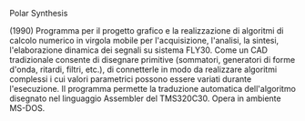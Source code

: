 Polar Synthesis

(1990) Programma per il progetto grafico e la realizzazione di algoritmi di calcolo numerico in virgola mobile per l'acquisizione, l'analisi, la sintesi, l'elaborazione dinamica dei segnali su sistema FLY30.
Come un CAD tradizionale consente di disegnare primitive (sommatori, generatori di forme d'onda, ritardi, filtri, etc.), di connetterle in modo da realizzare algoritmi complessi i cui valori parametrici possono essere variati durante l'esecuzione.
Il programma permette la traduzione automatica dell'algoritmo disegnato nel linguaggio Assembler del TMS320C30. Opera in ambiente MS-DOS.
